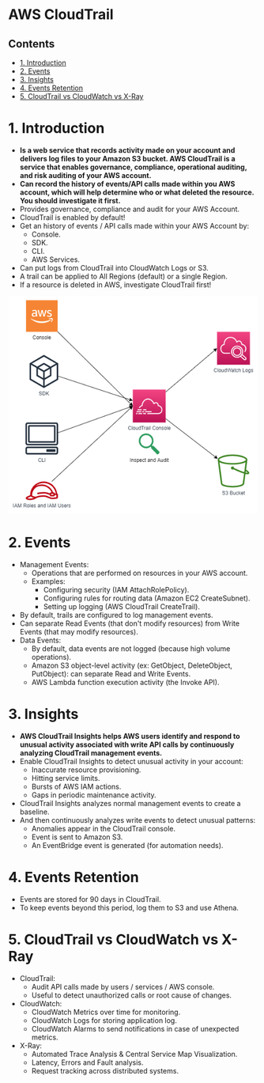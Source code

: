 # AWS CloudTrail<!-- omit in toc -->

## Contents <!-- omit in toc -->

- [1. Introduction](#1-introduction)
- [2. Events](#2-events)
- [3. Insights](#3-insights)
- [4. Events Retention](#4-events-retention)
- [5. CloudTrail vs CloudWatch vs X-Ray](#5-cloudtrail-vs-cloudwatch-vs-x-ray)

# 1. Introduction

- **Is a web service that records activity made on your account and delivers log files to your Amazon S3 bucket. AWS CloudTrail is a service that enables governance, compliance, operational auditing, and risk auditing of your AWS account.**
- **Can record the history of events/API calls made within you AWS account, which will help determine who or what deleted the resource. You should investigate it first.**
- Provides governance, compliance and audit for your AWS Account.
- CloudTrail is enabled by default!
- Get an history of events / API calls made within your AWS Account by:
  - Console.
  - SDK.
  - CLI.
  - AWS Services.
- Can put logs from CloudTrail into CloudWatch Logs or S3.
- A trail can be applied to All Regions (default) or a single Region.
- If a resource is deleted in AWS, investigate CloudTrail first!

![AWS CloudTrail diagram](/Images/AWSCloudTrailDiagram.png)

# 2. Events

- Management Events:
  - Operations that are performed on resources in your AWS account.
  - Examples:
    - Configuring security (IAM AttachRolePolicy).
    - Configuring rules for routing data (Amazon EC2 CreateSubnet).
    - Setting up logging (AWS CloudTrail CreateTrail).
- By default, trails are configured to log management events.
- Can separate Read Events (that don't modify resources) from Write Events (that may modify resources).
- Data Events:
  - By default, data events are not logged (because high volume operations).
  - Amazon S3 object-level activity (ex: GetObject, DeleteObject, PutObject): can separate Read and Write Events.
  - AWS Lambda function execution activity (the Invoke API).

# 3. Insights

- **AWS CloudTrail Insights helps AWS users identify and respond to unusual activity associated with write API calls by continuously analyzing CloudTrail management events.**
- Enable CloudTrail Insights to detect unusual activity in your account:
  - Inaccurate resource provisioning.
  - Hitting service limits.
  - Bursts of AWS IAM actions.
  - Gaps in periodic maintenance activity.
- CloudTrail Insights analyzes normal management events to create a baseline.
- And then continuously analyzes write events to detect unusual patterns:
  - Anomalies appear in the CloudTrail console.
  - Event is sent to Amazon S3.
  - An EventBridge event is generated (for automation needs).

# 4. Events Retention

- Events are stored for 90 days in CloudTrail.
- To keep events beyond this period, log them to S3 and use Athena.

# 5. CloudTrail vs CloudWatch vs X-Ray

- CloudTrail:
  - Audit API calls made by users / services / AWS console.
  - Useful to detect unauthorized calls or root cause of changes.
- CloudWatch:
  - CloudWatch Metrics over time for monitoring.
  - CloudWatch Logs for storing application log.
  - CloudWatch Alarms to send notifications in case of unexpected metrics.
- X-Ray:
  - Automated Trace Analysis & Central Service Map Visualization.
  - Latency, Errors and Fault analysis.
  - Request tracking across distributed systems.
